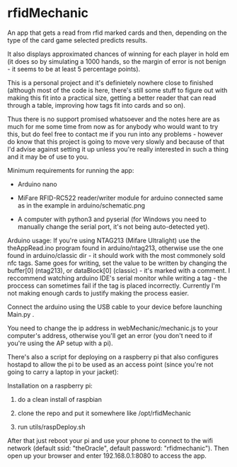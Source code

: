 # rfidMechanic
An app that gets a read from rfid marked cards and then, depending on the type of the card game selected predicts results.

It also displays approximated chances of winning for each player in hold em (it does so by simulating a 1000 hands, so the margin of error is not benign - it seems to be at least 5 percentage points).

This is a personal project and it's definietely nowhere close to finished (although most of the code is here, there's still some stuff to figure out with making this fit into a practical size, getting a better reader that can read through a table, improving how tags fit into cards and so on).

Thus there is no support promised whatsoever and the notes here are as much for me some time from now as for anybody who would want to try this, but do feel free to contact me if you run into any problems - however do know that this project is going to move very slowly and because of that I'd advise against setting it up unless you're really interested in such a thing and it may be of use to you.

Minimum requirements for running the app:

  - Arduino nano

  - MiFare RFID-RC522 reader/writer module for arduino connected same as in the example in arduino/schematic.png
  
  - A computer with python3 and pyserial (for Windows you need to manually change the serial port, it's not being auto-detected yet).

Arduino usage:
If you're using NTAG213 (Mifare Ultralight) use the theAppRead.ino program found in arduino/ntag213, otherwise use the one found in arduino/classic dir - it should work with the most commonely sold nfc tags. Same goes for writing, set the value to be written by changing the buffer[0] (ntag213), or dataBlock[0] (classic) - it's marked with a comment. I reccommend watching arduino IDE's serial monitor while writing a tag - the proccess can sometimes fail if the tag is placed incorrectly. Currently I'm not making enough cards to justify making the process easier.

Connect the arduino using the USB cable to your device before launching Main.py .

You need to change the ip address in webMechanic/mechanic.js to your computer's address, otherwise you'll get an error (you don't need to if you're using the AP setup with a pi). 

There's also a script for deploying on a raspberry pi that also configures hostapd to allow the pi to be used as an access point (since you're not going to carry a laptop in your jacket):


Installation on a raspberry pi:
1) do a clean install of raspbian

2) clone the repo and put it somewhere like /opt/rfidMechanic

3) run utils/raspDeploy.sh

After that just reboot your pi and use your phone to connect to the wifi network (default ssid: "theOracle", default password: "rfidmechanic"). Then open up your browser and enter 192.168.0.1:8080 to access the app. 